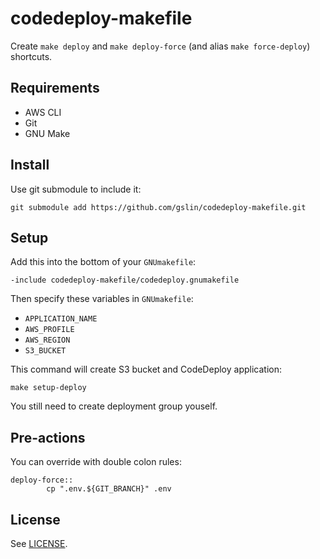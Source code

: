 # codedeploy-makefile

Create `make deploy` and `make deploy-force` (and alias `make force-deploy`) shortcuts.

## Requirements

* AWS CLI
* Git
* GNU Make

## Install

Use git submodule to include it:

    git submodule add https://github.com/gslin/codedeploy-makefile.git

## Setup

Add this into the bottom of your `GNUmakefile`:

    -include codedeploy-makefile/codedeploy.gnumakefile

Then specify these variables in `GNUmakefile`:

* `APPLICATION_NAME`
* `AWS_PROFILE`
* `AWS_REGION`
* `S3_BUCKET`

This command will create S3 bucket and CodeDeploy application:

    make setup-deploy

You still need to create deployment group youself.

## Pre-actions

You can override with double colon rules:

    deploy-force::
            cp ".env.${GIT_BRANCH}" .env

## License

See [LICENSE](LICENSE).
